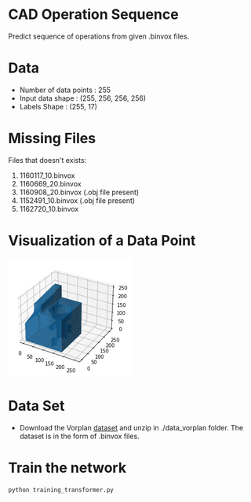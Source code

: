 # CAD Operation Sequence

Predict sequence of operations from given .binvox files.

# Data

- Number of data points : 255
- Input data shape : (255, 256, 256, 256)
- Labels Shape : (255, 17)

# Missing Files

Files that doesn't exists: 
 1. 1160117_10.binvox
 2. 1160669_20.binvox
 3. 1160908_20.binvox (.obj file present)
 4. 1152491_10.binvox (.obj file present)
 5. 1162720_10.binvox

# Visualization of a Data Point

![](images/datapoint.png)

# Data Set

- Download the Vorplan [dataset](https://seafile.rlp.net/d/eb70457c42ee4eefa775/) and unzip in ./data_vorplan folder. The dataset is in the form of .binvox files.

# Train the network

```python
python training_transformer.py
```
